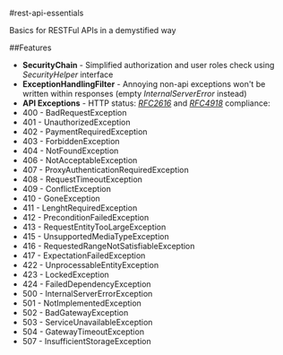 #rest-api-essentials

Basics for RESTFul APIs in a demystified way

##Features
*	**SecurityChain** - Simplified authorization and user roles check using *SecurityHelper* interface
*   **ExceptionHandlingFilter** - Annoying non-api exceptions won't be written within responses (empty *InternalServerError* instead)
*	**API Exceptions** - HTTP status: [*RFC2616*](http://tools.ietf.org/html/rfc2616) and [*RFC4918*](http://tools.ietf.org/html/rfc4918) compliance:
  * 400 - BadRequestException
  * 401 - UnauthorizedException
  * 402 - PaymentRequiredException
  * 403 - ForbiddenException
  * 404 - NotFoundException
  * 406 - NotAcceptableException
  * 407 - ProxyAuthenticationRequiredException
  * 408 - RequestTimeoutException
  * 409 - ConflictException
  * 410 - GoneException
  * 411 - LenghtRequiredException
  * 412 - PreconditionFailedException
  * 413 - RequestEntityTooLargeException
  * 415 - UnsupportedMediaTypeException
  * 416 - RequestedRangeNotSatisfiableException
  * 417 - ExpectationFailedException
  * 422 - UnprocessableEntityException
  * 423 - LockedException
  * 424 - FailedDependencyException
  * 500 - InternalServerErrorException
  * 501 - NotImplementedException
  * 502 - BadGatewayException
  * 503 - ServiceUnavailableException
  * 504 - GatewayTimeoutException
  * 507 - InsufficientStorageException
